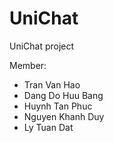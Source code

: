 # UniChat
UniChat project

Member:
  - Tran Van Hao
  - Dang Do Huu Bang
  - Huynh Tan Phuc
  - Nguyen Khanh Duy
  - Ly Tuan Dat
